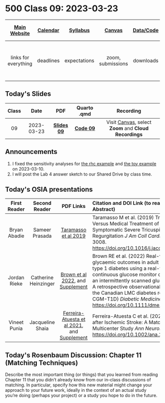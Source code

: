 # 500 Class 09: 2023-03-23

[Main Website](https://thomaselove.github.io/500-2023/) | [Calendar](https://thomaselove.github.io/500-2023/calendar.html) | [Syllabus](https://thomaselove.github.io/500-syllabus-2023) | [Canvas](https://canvas.case.edu) | [Data/Code](https://github.com/THOMASELOVE/500-data) |  [Sources](https://github.com/THOMASELOVE/500-classes-2023/tree/main/sources) | For help, email
:-----------: | :--------------: | :----------: | :---------: | :-------------: | :------: | :-----------: 
links for everything | deadlines | expectations | zoom, submissions | downloads | to read | `Thomas` dot `Love` at `case` dot `edu`

## Today's Slides

Class | Date | PDF | Quarto .qmd | Recording
:---: | :--------: | :------: | :------: | :-------------:
09 | 2023-03-23 | **[Slides 09](https://github.com/THOMASELOVE/500-slides-2023/blob/main/500_slides09.pdf)** | **[Code 09](https://github.com/THOMASELOVE/500-slides-2023/blob/main/500_slides09.qmd)** | Visit [Canvas](https://canvas.case.edu/), select **Zoom** and **Cloud Recordings**

## Announcements

1. I fixed the sensitivity analyses for [the rhc example](https://github.com/THOMASELOVE/500-data/tree/master/rhc) and [the toy example](https://github.com/THOMASELOVE/500-data/tree/master/toy) on 2023-03-10.
2. I will post the Lab 4 answer sketch to our Shared Drive by class time.

## Today's OSIA presentations

First Reader | Second Reader | PDF Links | Citation and DOI Link (to read the Abstract)
:-----------: | :-----------: | :---------: | :-------------------------------------------------------------------------
Bryan Abadie | Sameer Prasada | [Taramasso et al 2019](pdf/taramasso_2019.pdf) | Taramasso M et al. (2019) Transcatheter Versus Medical Treatment of Patients With Symptomatic Severe Tricuspid Regurgitation *J Am Coll Cardiol* 74: 2998-3008. https://doi.org/10.1016/j.jacc.2019.09.028
Jordan Rieke | Catherine Heinzinger | [Brown et al 2022](pdf/brown_2022.pdf), and [Supplement](pdf/brown_2022_supplement.pdf) | Brown RE et al. (2022) Real-world glycaemic outcomes in adult persons with type 1 diabetes using a real-time continuous glucose monitor compared to an intermittently scanned glucose monitor: A retrospective observational study from the Canadian LMC diabetes registry (REAL-CGM-T1D) *Diabetic Medicine* 39: e14937. https://doi.org/10.1111/dme.14937 
Vineet Punia | Jacqueline Shaia | [Ferreira-Atuesta et al 2021](pdf/ferreira-atuesta_2021.pdf), and [Supplement](pdf/ferreira-atuesta_2021_supplement.pdf) | Ferreira-Atuesta C et al. (2021) Seizures after Ischemic Stroke: A Matched Multicenter Study *Ann Neurol* 90: 808-20. https://doi.org/10.1002/ana.26212

## Today's Rosenbaum Discussion: Chapter 11 (Matching Techniques)

Describe the most important thing (or things) that you learned from reading Chapter 11 that you didn’t already know from our in-class discussions of matching. In particular, specify how this new material might change your approach to your future work, ideally in the context of an actual study you’re doing (perhaps your project) or a study you hope to do in the future.

